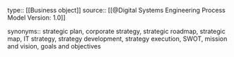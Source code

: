 type:: [[Business object]]
source:: [[@Digital Systems Engineering Process Model Version: 1.0]]
 
synonyms:: strategic plan, corporate strategy, strategic roadmap, strategic map, IT strategy, strategy development, strategy execution, SWOT, mission and vision, goals and objectives
